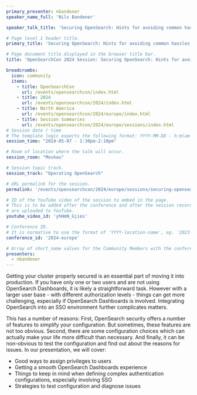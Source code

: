 ```yaml
---
primary_presenter: nbandener
speaker_name_full: 'Nils Bandener'

speaker_talk_title: 'Securing OpenSearch: Hints for avoiding common hassles'

# Page level 1 header title.
primary_title: 'Securing OpenSearch: Hints for avoiding common hassles'

# Page document title displayed in the browser title bar.
title: 'OpenSearchCon 2024 Session: Securing OpenSearch: Hints for avoiding common hassles'

breadcrumbs:
  icon: community
  items:
    - title: OpenSearchCon
      url: /events/opensearchcon/index.html
    - title: 2024
      url: /events/opensearchcon/2024/index.html
    - title: North America
      url: /events/opensearchcon/2024/europe/index.html
    - title: Session Summaries
      url: /events/opensearchcon/2024/europe/sessions/index.html
# Session date / time
# The template logic expects the following format: YYYY-MM-DD - h:m(am|pm)-(h:m(am|pm))
session_time: "2024-05-07 - 1:30pm-2:10pm"

# Room of location where the talk will occur.
session_room: "Moskau"

# Session topic track.
session_track: "Operating OpenSearch"

# URL permalink for the session.
permalink: '/events/opensearchcon/2024/europe/sessions/securing-opensearch.html'

# ID of the YouTube video of the session to embed in the page.
# This is to be added after the conference and after the session recordings
# are uploaded to YouTube.
youtube_video_id: 'yhHmN_Gjies'

# Conference ID.
# It is normative to use the format of 'YYYY-location-name', eg. '2023-europe'.
conference_id: '2024-europe'

# Array of short_name values for the Community Members with the conference_speaker persona whom are presenting the session. This includes the primary_speaker indicated above and any other presenters (if any).
presenters:
  - nbandener
---
```

Getting your cluster properly secured is an essential part of moving it into production. If you have only one or two users and are not using OpenSearch Dashboards, it is likely a straightforward task. However with a larger user base - with different authorization levels - things can get more challenging, especially if OpenSearch Dashboards is involved. Integrating OpenSearch into an SSO environment further complicates matters.

This has a number of reasons: First, OpenSearch security offers a number of features to simplify your configuration. But sometimes, these features are not too obvious. Second, there are some configuration choices which can actually make your life more difficult than necessary. And finally, it can be non-obvious to test the configuration and find out about the reasons for issues.
In our presentation, we will cover:

- Good ways to assign privileges to users
- Getting a smooth OpenSearch Dashboards experience
- Things to keep in mind when defining complex authentication configurations, especially involving SSO
- Strategies to test configuration and diagnose issues